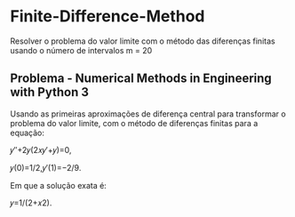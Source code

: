 # Finite-Difference-Method
Resolver o problema do valor limite com o método das diferenças finitas usando o número de intervalos m = 20

## Problema - Numerical Methods in Engineering with Python 3
Usando as primeiras aproximações de diferença central para transformar o problema do valor limite, com o método de diferenças finitas para a equação:

𝑦″+2𝑦(2𝑥𝑦′+𝑦)=0,

𝑦(0)=1/2,𝑦′(1)=−2/9.
 
Em que a solução exata é:

𝑦=1/(2+𝑥2).
